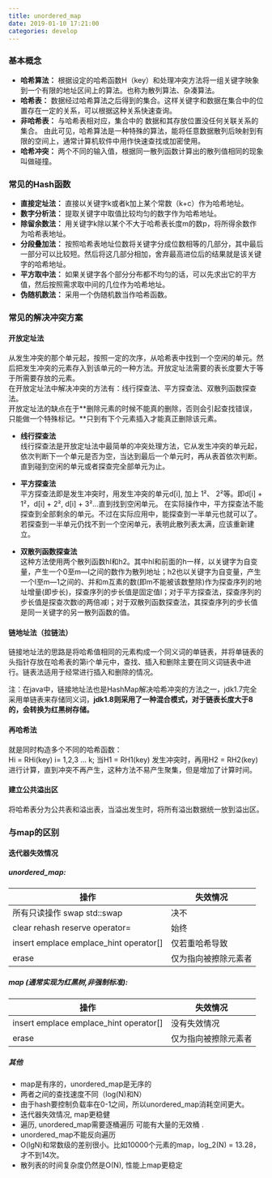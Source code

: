 ```yaml
---
title: unordered_map
date: 2019-01-10 17:21:00
categories: develop 
---
```


### 基本概念  
* **哈希算法：** 根据设定的哈希函数H（key）和处理冲突方法将一组关键字映象到一个有限的地址区间上的算法。也称为散列算法、杂凑算法。  
* **哈希表：** 数据经过哈希算法之后得到的集合。这样关键字和数据在集合中的位置存在一定的关系，可以根据这种关系快速查询。  
* **非哈希表：** 与哈希表相对应，集合中的 数据和其存放位置没任何关联关系的集合。 由此可见，哈希算法是一种特殊的算法，能将任意数据散列后映射到有限的空间上，通常计算机软件中用作快速查找或加密使用。   
* **哈希冲突：** 两个不同的输入值，根据同一散列函数计算出的散列值相同的现象叫做碰撞。    
  <!-- more -->  

### 常见的Hash函数  
* **直接定址法：** 直接以关键字k或者k加上某个常数（k+c）作为哈希地址。  
* **数字分析法：** 提取关键字中取值比较均匀的数字作为哈希地址。  
* **除留余数法：** 用关键字k除以某个不大于哈希表长度m的数p，将所得余数作为哈希表地址。  
* **分段叠加法：** 按照哈希表地址位数将关键字分成位数相等的几部分，其中最后一部分可以比较短。然后将这几部分相加，舍弃最高进位后的结果就是该关键字的哈希地址。  
* **平方取中法：** 如果关键字各个部分分布都不均匀的话，可以先求出它的平方值，然后按照需求取中间的几位作为哈希地址。  
* **伪随机数法：** 采用一个伪随机数当作哈希函数。  

### 常见的解决冲突方案   

#### 开放定址法
从发生冲突的那个单元起，按照一定的次序，从哈希表中找到一个空闲的单元。然后把发生冲突的元素存入到该单元的一种方法。开放定址法需要的表长度要大于等于所需要存放的元素。  
在开放定址法中解决冲突的方法有：线行探查法、平方探查法、双散列函数探查法。  
开放定址法的缺点在于**删除元素的时候不能真的删除，否则会引起查找错误，只能做一个特殊标记。**只到有下个元素插入才能真正删除该元素。  

* **线行探查法**   
线行探查法是开放定址法中最简单的冲突处理方法，它从发生冲突的单元起，依次判断下一个单元是否为空，当达到最后一个单元时，再从表首依次判断。直到碰到空闲的单元或者探查完全部单元为止。  

* **平方探查法**  
平方探查法即是发生冲突时，用发生冲突的单元d[i], 加上 1²、 2²等。即d[i] + 1²，d[i] + 2², d[i] + 3²...直到找到空闲单元。
在实际操作中，平方探查法不能探查到全部剩余的单元。不过在实际应用中，能探查到一半单元也就可以了。若探查到一半单元仍找不到一个空闲单元，表明此散列表太满，应该重新建立。  

* **双散列函数探查法**  
这种方法使用两个散列函数hl和h2。其中hl和前面的h一样，以关键字为自变量，产生一个0至m—l之间的数作为散列地址；h2也以关键字为自变量，产生一个l至m—1之间的、并和m互素的数(即m不能被该数整除)作为探查序列的地址增量(即步长)，探查序列的步长值是固定值l；对于平方探查法，探查序列的步长值是探查次数i的两倍减l；对于双散列函数探查法，其探查序列的步长值是同一关键字的另一散列函数的值。  

#### 链地址法（拉链法）
链接地址法的思路是将哈希值相同的元素构成一个同义词的单链表，并将单链表的头指针存放在哈希表的第i个单元中，查找、插入和删除主要在同义词链表中进行。链表法适用于经常进行插入和删除的情况。

注：在java中，链接地址法也是HashMap解决哈希冲突的方法之一，jdk1.7完全采用单链表来存储同义词，**jdk1.8则采用了一种混合模式，对于链表长度大于8的，会转换为红黑树存储。**   

#### 再哈希法  
就是同时构造多个不同的哈希函数：  
Hi = RHi(key)   i= 1,2,3 ... k;
当H1 = RH1(key)  发生冲突时，再用H2 = RH2(key) 进行计算，直到冲突不再产生，这种方法不易产生聚集，但是增加了计算时间。   

#### 建立公共溢出区  
将哈希表分为公共表和溢出表，当溢出发生时，将所有溢出数据统一放到溢出区。  


### 与map的区别   
#### 迭代器失效情况   

##### unordered_map:   
| 操作 | 失效情况  |
| --- | ---  |
| 所有只读操作 swap std::swap                     | 决不  
| clear  rehash  reserve operator=               |  始终  
| insert  emplace  emplace_hint  operator[]      | 仅若重哈希导致  
| erase                                           | 仅为指向被擦除元素者  

##### map (通常实现为红黑树,非强制标准):   
| 操作 | 失效情况  |
| --- | ---  |
| insert  emplace  emplace_hint  operator[]      | 没有失效情况  
| erase                                           | 仅为指向被擦除元素者  


##### 其他 
* map是有序的，unordered_map是无序的  
* 两者之间的查找速度不同（log(N)和N）  
* 由于hash要控制负载率在0-1之间，所以unordered_map消耗空间更大。  
* 迭代器失效情况, map更稳健    
* 遍历, unordered_map需要逐桶遍历  可能有大量的无效桶  .  
* unordered_map不能反向遍历  
* O(lgN)和常数级的差别很小。比如10000个元素的map，log_2(N) = 13.28，才不到14次。  
* 散列表的时间复杂度仍然是O(N), 性能上map更稳定  


